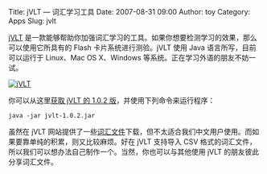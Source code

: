 Title: jVLT — 词汇学习工具
Date: 2007-08-31 09:00
Author: toy
Category: Apps
Slug: jvlt

[jVLT](http://jvlt.sourceforge.net/)
是一款能够帮助你加强词汇学习的工具。如果你想要检测学习的效果，那么可以使用它所具有的
Flash 卡片系统进行测验。jVLT 使用 Java 语言所写，目前可以运行于
Linux、Mac OS X、Windows 等系统。正在学习外语的朋友不妨一试。

[![jVLT](http://i.linuxtoy.org/i/2007/08/jvlt_s.png)](http://i.linuxtoy.org/i/2007/08/jvlt.png)

你可以从这里[获取 jVLT 的 1.0.2
版](http://jvlt.sourceforge.net/download.html)，并使用下列命令来运行程序：

`java -jar jvlt-1.0.2.jar`

虽然在 jVLT
网站提供了一些[词汇文件](http://jvlt.sourceforge.net/vocabulary.html)下载，但不太适合我们中文用户使用。而如果要靠单纯的积累，则又比较麻烦。好在
jVLT 支持导入 CSV
格式的词汇文件，所以我们可以想办法自己制作一个。当然，你也可以与其他使用
jVLT 的朋友彼此分享词汇文件。
